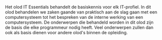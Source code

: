 Het olod IT Essentials behandelt de basiskennis voor elk IT-profiel. In dit olod behandelen we zaken gaande van praktisch aan de slag gaan met een computersysteem tot het bespreken van de interne werking van een computersysteem. De onderwerpen die behandeld worden in dit olod zijn de basis die elke programmeur nodig heeft. Veel onderwerpen zullen dan ook als basis dienen voor andere olod's binnen de opleiding.